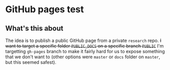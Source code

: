 # GitHub pages test

## What's this about

The idea is to publish a public GitHub page from a private `research` repo. ~~I want to target a specific folder `PUBLIC_DOCS` on a specific branch `PUBLIC`~~ I'm targetting `gh-pages` branch to make it fairly hard for us to expose something that we don't want to (other options were `master` or `docs` folder on `master`, but this seemed safest).
